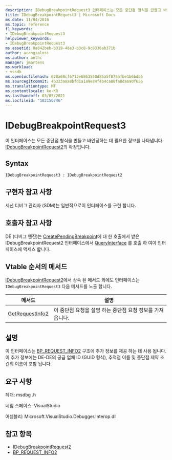```yaml
---
description: IDebugBreakpointRequest3 인터페이스는 모든 중단점 형식을 만들고 바인딩하는 데 필요한 정보를 나타냅니다.
title: IDebugBreakpointRequest3 | Microsoft Docs
ms.date: 11/04/2016
ms.topic: reference
f1_keywords:
- IDebugBreakpointRequest3
helpviewer_keywords:
- IDebugBreakpointRequest3
ms.assetid: 8a042beb-b319-48e3-b3c8-9c8336ab371b
author: acangialosi
ms.author: anthc
manager: jmartens
ms.workload:
- vssdk
ms.openlocfilehash: 628a68cf6712e6863550d85a5f876afbe1b6bdb5
ms.sourcegitcommit: 4b323a8a8bfd1a1a9e84f4b4ca88fa8da690f656
ms.translationtype: MT
ms.contentlocale: ko-KR
ms.lasthandoff: 03/05/2021
ms.locfileid: "102150746"
---
```

# <a name="idebugbreakpointrequest3"></a>IDebugBreakpointRequest3
이 인터페이스는 모든 중단점 형식을 만들고 바인딩하는 데 필요한 정보를 나타냅니다. [IDebugBreakpointRequest2](../../../extensibility/debugger/reference/idebugbreakpointrequest2.md)의 확장입니다.

## <a name="syntax"></a>Syntax

```
IDebugBreakpointRequest3 : IDebugBreakpointRequest2
```

## <a name="notes-for-implementers"></a>구현자 참고 사항
 세션 디버그 관리자 (SDM)는 일반적으로이 인터페이스를 구현 합니다.

## <a name="notes-for-callers"></a>호출자 참고 사항
 DE (디버그 엔진)는 [CreatePendingBreakpoint](../../../extensibility/debugger/reference/idebugengine2-creatependingbreakpoint.md)에 대 한 호출에서 받은 IDebugBreakpointRequest2 인터페이스에서 [QueryInterface](/cpp/atl/queryinterface) 를 호출 하 여이 인터페이스에 액세스 합니다.

## <a name="methods-in-vtable-order"></a>Vtable 순서의 메서드
 [IDebugBreakpointRequest2](../../../extensibility/debugger/reference/idebugbreakpointrequest2.md)에서 상속 된 메서드 외에도 인터페이스는 `IDebugBreakpointRequest3` 다음 메서드를 노출 합니다.

|메서드|설명|
|------------|-----------------|
|[GetRequestInfo2](../../../extensibility/debugger/reference/idebugbreakpointrequest3-getrequestinfo2.md)|이 중단점 요청을 설명 하는 중단점 요청 정보를 가져옵니다.|

## <a name="remarks"></a>설명
 이 인터페이스는 [BP_REQUEST_INFO2](../../../extensibility/debugger/reference/bp-request-info2.md) 구조에 추가 정보를 제공 하는 데 사용 됩니다. 이 추가 정보에는 DE-DE의 공급 업체 ID (GUID 형식), 추적점 이름 및 중단점 제약 조건의 이름이 포함 됩니다.

## <a name="requirements"></a>요구 사항
 헤더: msdbg .h

 네임 스페이스: VisualStudio

 어셈블리: Microsoft.VisualStudio.Debugger.Interop.dll

## <a name="see-also"></a>참고 항목
- [IDebugBreakpointRequest2](../../../extensibility/debugger/reference/idebugbreakpointrequest2.md)
- [BP_REQUEST_INFO2](../../../extensibility/debugger/reference/bp-request-info2.md)
